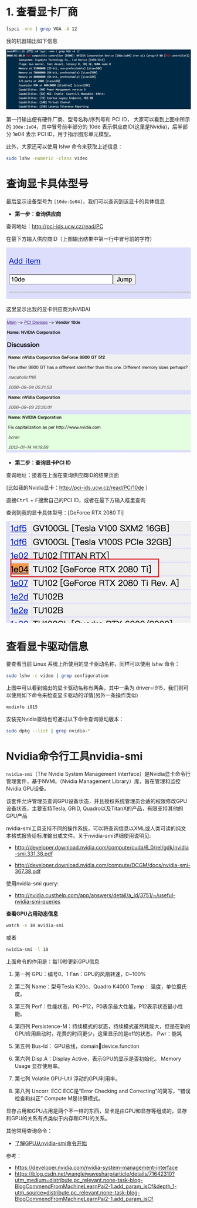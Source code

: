# 1. 查看显卡厂商

```sh
lspci -vnn | grep VGA -A 12
```

我的机器输出如下信息

![](../assets/lspci_vga1.jpg)

第一行输出便有硬件厂商、型号名称/序列号和 PCI ID， 大家可以看到上图中所示的 `10de:1e04`，其中冒号前半部分的 10de 表示供应商ID(这里是Nvidia)，后半部分 1e04 表示 PCI ID，用于指示图形单元模型。

此外，大家还可以使用 lshw 命令来获取上述信息：

```sh
sudo lshw -numeric -class video
```

# 查询显卡具体型号

最后显示设备型号为 `[10de:1e04]`，我们可以查询到该显卡的具体信息

- **第一步：查询供应商**

查询地址：http://pci-ids.ucw.cz/read/PC

在最下方输入供应商ID（上图输出结果中第一行中冒号前的字符）

![](../assets/PC_vender.jpg)

这里显示出我的显卡供应商为NVIDAI

![](../assets/vender_nvidia.jpg)


- **第二步：查询显卡PCI ID**

查询地址：接着在上面在查询供应商ID的结果页面

(比如我的Nvidia显卡：http://pci-ids.ucw.cz/read/PC/10de ）

直接<kbd>Ctrl</kbd> + <kbd>F</kbd>搜索自己的PCI ID，或者在最下方输入框里查询

查询到我的显卡具体型号：[GeForce RTX 2080 Ti]

![](../assets/pci_id_ie04.jpg)
<!-- #endregion -->

<!-- #region -->
# 查看显卡驱动信息

要查看当前 Linux 系统上所使用的显卡驱动名称，同样可以使用 lshw 命令：

```sh
sudo lshw -c video | grep configuration 
```

上图中可以看到输出的显卡驱动名称有两条，其中一条为 driver=i915，我们则可以使用如下命令来检查显卡驱动的详情(另外一条操作类似)

```sh
modinfo i915
```

安装完Nvidia驱动也可通过以下命令查询驱动版本：
```sh
sudo dpkg --list | grep nvidia-*
```

# Nvidia命令行工具nvidia-smi

`nvidia-smi`（The Nvidia System Management Interface）是Nvidia显卡命令行管理套件，基于NVML（Nvidia Management Library）库，旨在管理和监控Nvidia GPU设备。

该套件允许管理员查询GPU设备状态，并且授权系统管理员合适的权限修改GPU设备状态，主要支持Tesla, GRID, Quadro以及TitanX的产品，有限支持其他的GPU产品

nvidia-smi工具支持不同的操作系统，可以将查询信息以XML或人类可读的纯文本格式报告给标准输出或文件。关于nvidia-smi详细使用说明见: 

- http://developer.download.nvidia.com/compute/cuda/6_0/rel/gdk/nvidia-smi.331.38.pdf

- http://developer.download.nvidia.com/compute/DCGM/docs/nvidia-smi-367.38.pdf

使用nvidia-smi query:

- http://nvidia.custhelp.com/app/answers/detail/a_id/3751/~/useful-nvidia-smi-queries


**查看GPU占用动态信息**
```sh
watch -n 10 nvidia-smi
```
或者
```sh
nvidia-smi -l 10
```

上面命令的作用是：每10秒更新GPU信息
<!-- #endregion -->

1. 第一列  GPU：编号0、1 
          Fan：GPU的风扇转速，0~100%

2. 第二列  Name：型号Tesla K20c、Quadro K4000
          Temp： 温度，单位摄氏度。 

3. 第三列  Perf：性能状态，P0~P12，P0表示最大性能，P12表示状态最小性能。 

4. 第四列  Persistence-M：持续模式的状态，持续模式虽然耗能大，但是在新的GPU应用启动时，花费的时间更少，这里显示的是off的状态。
          Pwr：能耗

5. 第五列  Bus-Id： GPU总线，domain:bus:device.function 

6. 第六列  Disp.A：Display Active，表示GPU的显示是否初始化。 
          Memory Usage 显存使用率。 

7. 第七列  Volatile GPU-Util 浮动的GPU利用率。 

8. 第八列   Uncorr. ECC   ECC是“Error Checking and Correcting”的简写，“错误检查和纠正”
        Compute M是计算模式。 
        

显存占用和GPU占用是两个不一样的东西，显卡是由GPU和显存等组成的，显存和GPU的关系有点类似于内存和CPU的关系。


其他常用查询命令：

- [了解GPU从nvidia-smi命令开始](https://blog.csdn.net/csdnofzyk/article/details/80187919)


参考：

- https://developer.nvidia.com/nvidia-system-management-interface
- https://blog.csdn.net/wangleiwavesharp/article/details/71642310?utm_medium=distribute.pc_relevant.none-task-blog-BlogCommendFromMachineLearnPai2-1.add_param_isCf&depth_1-utm_source=distribute.pc_relevant.none-task-blog-BlogCommendFromMachineLearnPai2-1.add_param_isCf

